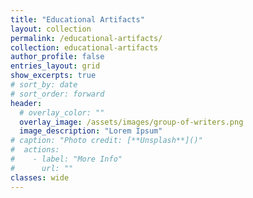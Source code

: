 ```yaml
---
title: "Educational Artifacts"
layout: collection
permalink: /educational-artifacts/
collection: educational-artifacts
author_profile: false
entries_layout: grid
show_excerpts: true
# sort_by: date
# sort_order: forward
header:
  # overlay_color: ""
  overlay_image: /assets/images/group-of-writers.png
  image_description: "Lorem Ipsum"
# caption: "Photo credit: [**Unsplash**]()"
#  actions:
#    - label: "More Info"
#      url: ""
classes: wide
---
```


